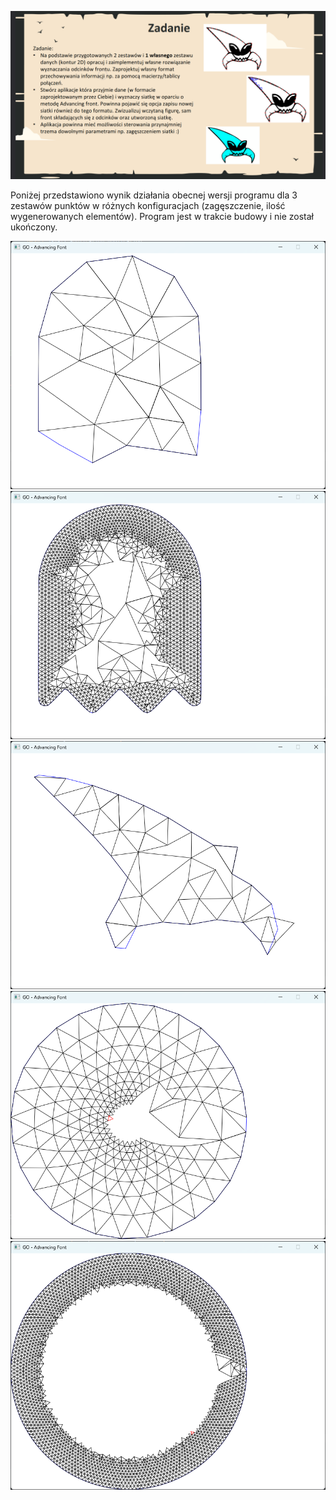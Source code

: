 <p align="center">
  <img src="images/exercise.png" alt="ex">
</p>

Poniżej przedstawiono wynik działania obecnej wersji programu dla 3 zestawów punktów w różnych konfiguracjach (zagęszczenie, ilość wygenerowanych elementów). Program jest w trakcie budowy i nie został ukończony.

<p align="center">
  <img src="images/ghost1.png" alt="g1">
  <img src="images/ghost2.png" alt="g2">
  <img src="images/alien1.png" alt="a1">
  <img src="images/circle1.png" alt="c1">
  <img src="images/circle2.png" alt="c2">
</p>
